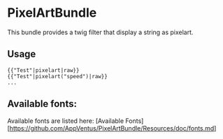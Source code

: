 PixelArtBundle
===

This bundle provides a twig filter that display a string as pixelart.

Usage
---

    {{"Test"|pixelart|raw}}
    {{"Test"|pixelart("speed")|raw}}
    ...

Available fonts:
---

Available fonts are listed here: [Available Fonts][https://github.com/AppVentus/PixelArtBundle/Resources/doc/fonts.md]
